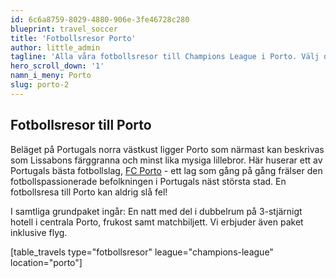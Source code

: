 ```yaml
---
id: 6c6a8759-8029-4880-906e-3fe46728c280
blueprint: travel_soccer
title: 'Fotbollsresor Porto'
author: little_admin
tagline: 'Alla våra fotbollsresor till Champions League i Porto. Välj din match med biljett, hotell & flyg nedan.'
hero_scroll_down: '1'
namn_i_meny: Porto
slug: porto-2
---
```

<h2>Fotbollsresor till Porto</h2>
<p>Beläget på Portugals norra västkust ligger Porto som närmast kan beskrivas som Lissabons färggranna och minst lika mysiga lillebror. Här huserar ett av Portugals bästa fotbollslag, <a href="http://olka.se/fotbollsresor/champions-league/porto/fc-porto/">FC Porto</a> - ett lag som gång på gång frälser den fotbollspassionerade befolkningen i Portugals näst största stad. En fotbollsresa till Porto kan aldrig slå fel!</p>
<p>I samtliga grundpaket ingår: En natt med del i dubbelrum på 3-stjärnigt hotell i centrala Porto, frukost samt matchbiljett. Vi erbjuder även paket inklusive flyg.</p>
<p>[table_travels type="fotbollsresor" league="champions-league" location="porto"]</p>
